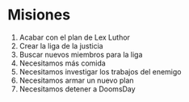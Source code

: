 # Misiones

1. Acabar con el plan de Lex Luthor
2. Crear la liga de la justicia
3. Buscar nuevos miembros para la liga
4. Necesitamos más comida
5. Necesitamos investigar los trabajos del enemigo
6. Necesitamos armar un nuevo plan
7. Necesitamos detener a DoomsDay